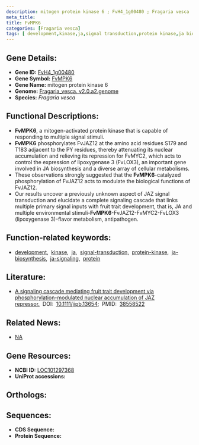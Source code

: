 ```yaml
---
description: mitogen protein kinase 6 ; FvH4_1g00480 ; Fragaria vesca
meta_title:
title: FvMPK6
categories: [Fragaria vesca]
tags: [ development,kinase,ja,signal transduction,protein kinase,ja biosynthesis,ja signaling,protein ]
---
```


## Gene Details:
- **Gene ID:** [FvH4_1g00480]()
- **Gene Symbol:** <u>FvMPK6</u>
- **Gene Name:** mitogen protein kinase 6
- **Genome:** [Fragaria_vesca. v2.0.a2.genome]()
- **Species:** *Fragaria vesca*

## Functional Descriptions:
   - **FvMPK6**, a mitogen-activated protein kinase that is capable of responding to multiple signal stimuli.
   - **FvMPK6** phosphorylates FvJAZ12 at the amino acid residues S179 and T183 adjacent to the PY residues, thereby attenuating its nuclear accumulation and relieving its repression for FvMYC2, which acts to control the expression of lipoxygenase 3 (FvLOX3), an important gene involved in JA biosynthesis and a diverse array of cellular metabolisms.
   - These observations strongly suggested that the **FvMPK6**-catalyzed phosphorylation of FvJAZ12 acts to modulate the biological functions of FvJAZ12.
   - Our results uncover a previously unknown aspect of JAZ signal transduction and elucidate a complete signaling cascade that links multiple primary signal inputs with fruit trait development, that is, JA and multiple environmental stimuli-**FvMPK6**-FvJAZ12-FvMYC2-FvLOX3 (lipoxygenase 3)-flavor metabolism, antipathogen.

## Function-related keywords:
   - [development](/tags/development/),&nbsp;&nbsp;[kinase](/tags/kinase/),&nbsp;&nbsp;[ja](/tags/ja/),&nbsp;&nbsp;[signal-transduction](/tags/signal-transduction/),&nbsp;&nbsp;[protein-kinase](/tags/protein-kinase/),&nbsp;&nbsp;[ja-biosynthesis](/tags/ja-biosynthesis/),&nbsp;&nbsp;[ja-signaling](/tags/ja-signaling/),&nbsp;&nbsp;[protein](/tags/protein/)

## Literature:
   - [A signaling cascade mediating fruit trait development via phosphorylation-modulated nuclear accumulation of JAZ repressor.](https://www.doi.org/10.1111/jipb.13654)&nbsp;&nbsp;DOI:&nbsp;&nbsp;[10.1111/jipb.13654](https://www.doi.org/10.1111/jipb.13654);&nbsp;&nbsp;PMID:&nbsp;&nbsp;[38558522](https://pubmed.ncbi.nlm.nih.gov/38558522/)

## Related News:
   - [NA](https://mp.weixin.qq.com/s?__biz=Mzg3MDEwNDEyMg==&mid=2247565947&idx=4&sn=4105c55216c91c3c99b0402f09cb9abb&chksm=cf744179c31ab92e134b878b6f253f28337f12c07b3590b27b78e148080195259a1e989922bc&scene=27#wechat_redirect)

## Gene Resources:
- **NCBI ID:**  [LOC101297368](https://www.ncbi.nlm.nih.gov/search/all/?term=LOC101297368)
- **UniProt accessions:**  [](https://www.uniprot.org/uniprotkb//entry)

## Orthologs:

## Sequences:
- **CDS Sequence:**
- **Protein Sequence:**
